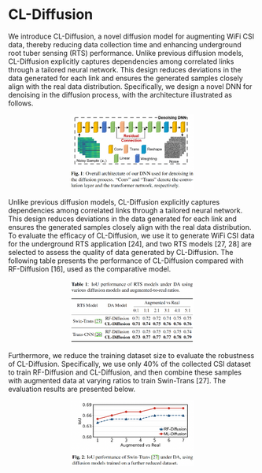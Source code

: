# CL-Diffusion

We introduce CL-Diffusion, a novel diffusion model for augmenting WiFi CSI data, thereby reducing data collection time and enhancing underground root tuber sensing (RTS) performance. Unlike previous diffusion models, CL-Diffusion explicitly
captures dependencies among correlated links through a tailored neural network. This design reduces deviations in the data generated for each link and ensures the generated samples closely align with the real data distribution. Specifically, we design a novel DNN for denoising in the diffusion process, with the architecture illustrated as follows. 
<p align="center">
  <img src="Images/architecture.png" alt="The DNN architecture" width="50%"/>
</p>

Unlike previous diffusion models, CL-Diffusion explicitly captures dependencies among correlated links through a tailored neural network. This design reduces deviations in the data generated for each link and ensures the generated samples
closely align with the real data distribution. To evaluate the efficacy of CL-Diffusion, we use it to generate WiFi CSI data for the underground RTS application [24], and two RTS models [27, 28] are selected to assess the quality of data generated by CL-Diffusion. The following table presents the performance of CL-Diffusion compared with RF-Diffusion [16], used as the comparative model. 
<p align="center">
  <img src="Images/da_performance.png" alt="Performance of augmentation using different diffusion models." width="50%"/>
</p>

Furthermore, we reduce the training dataset size to evaluate the robustness of CL-Diffusion. Specifically, we use only 40% of the collected CSI dataset to train RF-Diffusion and CL-Diffusion, and then combine these samples with augmented
data at varying ratios to train Swin-Trans [27]. The evaluation results are presented below.
<p align="center">
  <img src="Images/robust.png" alt="Robust Evaluation." width="50%"/>
</p>
